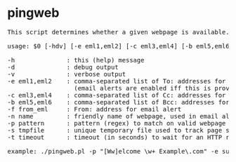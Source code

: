 pingweb
=======

<pre>
This script determines whether a given webpage is available.

usage: $0 [-hdv] [-e eml1,eml2] [-c eml3,eml4] [-b eml5,eml6] [-f from_eml] [-n name] [-p pattern] [-s tmpfile] [-t timeout] url

-h              : this (help) message  
-d              : debug output  
-v              : verbose output  
-e eml1,eml2    : comma-separated list of To: addresses for email alert  
                  (email alerts are enabled iff this is provided)  
-c eml3,eml4    : comma-separated list of Cc: addresses for email alert  
-b eml5,eml6    : comma-separated list of Bcc: addresses for email alert  
-f from_eml     : From: address for email alert  
-n name         : friendly name of webpage, used in email alerts  
-p pattern      : pattern (regex) to match on valid webpage  
-s tmpfile      : unique temporary file used to track page status between runs  
-t timeout      : timeout (in seconds) to wait for an HTTP response  

example: ./pingweb.pl -p "[Ww]elcome \w+ Example\.com" -e support@example.com -c boss@example.com,qa@example.com -f monitor@example.com http://www.example.com/
</pre>
